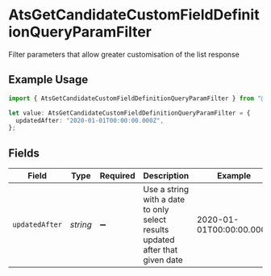 # AtsGetCandidateCustomFieldDefinitionQueryParamFilter

Filter parameters that allow greater customisation of the list response

## Example Usage

```typescript
import { AtsGetCandidateCustomFieldDefinitionQueryParamFilter } from "@stackone/stackone-client-ts/sdk/models/operations";

let value: AtsGetCandidateCustomFieldDefinitionQueryParamFilter = {
  updatedAfter: "2020-01-01T00:00:00.000Z",
};
```

## Fields

| Field                                                                         | Type                                                                          | Required                                                                      | Description                                                                   | Example                                                                       |
| ----------------------------------------------------------------------------- | ----------------------------------------------------------------------------- | ----------------------------------------------------------------------------- | ----------------------------------------------------------------------------- | ----------------------------------------------------------------------------- |
| `updatedAfter`                                                                | *string*                                                                      | :heavy_minus_sign:                                                            | Use a string with a date to only select results updated after that given date | 2020-01-01T00:00:00.000Z                                                      |